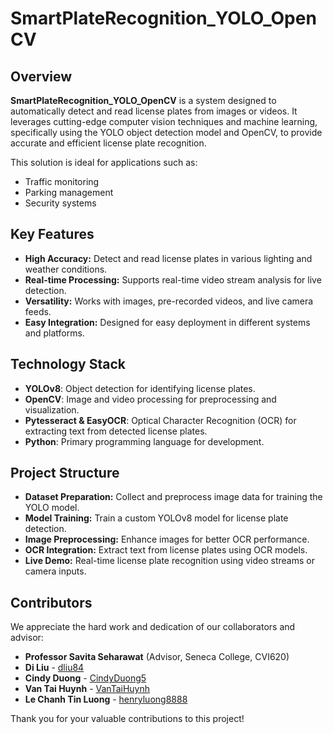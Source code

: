 # SmartPlateRecognition_YOLO_OpenCV  

## Overview  
**SmartPlateRecognition_YOLO_OpenCV** is a system designed to automatically detect and read license plates from images or videos. It leverages cutting-edge computer vision techniques and machine learning, specifically using the YOLO object detection model and OpenCV, to provide accurate and efficient license plate recognition.  

This solution is ideal for applications such as:  
- Traffic monitoring  
- Parking management  
- Security systems  

## Key Features  
- **High Accuracy:** Detect and read license plates in various lighting and weather conditions.  
- **Real-time Processing:** Supports real-time video stream analysis for live detection.  
- **Versatility:** Works with images, pre-recorded videos, and live camera feeds.  
- **Easy Integration:** Designed for easy deployment in different systems and platforms.  

## Technology Stack  
- **YOLOv8**: Object detection for identifying license plates.  
- **OpenCV**: Image and video processing for preprocessing and visualization.  
- **Pytesseract & EasyOCR**: Optical Character Recognition (OCR) for extracting text from detected license plates.  
- **Python**: Primary programming language for development.  

## Project Structure  
- **Dataset Preparation:** Collect and preprocess image data for training the YOLO model.  
- **Model Training:** Train a custom YOLOv8 model for license plate detection.  
- **Image Preprocessing:** Enhance images for better OCR performance.  
- **OCR Integration:** Extract text from license plates using OCR models.  
- **Live Demo:** Real-time license plate recognition using video streams or camera inputs.

## Contributors  

We appreciate the hard work and dedication of our collaborators and advisor:  

- **Professor Savita Seharawat** (Advisor, Seneca College, CVI620)  
- **Di Liu** - [dliu84](https://github.com/dliu84)  
- **Cindy Duong** - [CindyDuong5](https://github.com/CindyDuong5)  
- **Van Tai Huynh** - [VanTaiHuynh](https://github.com/VanTaiHuynh)  
- **Le Chanh Tin Luong** - [henryluong8888](https://github.com/henryluong8888)  

Thank you for your valuable contributions to this project!  
